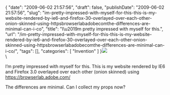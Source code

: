 {
    "date": "2009-06-02 21:57:56",
    "draft": false,
    "publishDate": "2009-06-02 21:57:56",
    "slug": "im-pretty-impressed-with-myself-for-this-this-is-my-website-rendered-by-ie6-and-firefox-30-overlayed-over-each-other-onion-skinned-using-httpsbrowserlabadobecomthe-differences-are-minimal-can-i-co",
    "title": "I\u2019m pretty impressed with myself for this.",
    "url": "\/im-pretty-impressed-with-myself-for-this-this-is-my-website-rendered-by-ie6-and-firefox-30-overlayed-over-each-other-onion-skinned-using-httpsbrowserlabadobecomthe-differences-are-minimal-can-i-co\/",
    "tags": [],
    "categories": [
        "Invention"
    ]
}![](https://turbo.geekorium.com.au/images/p5INE8hVgo9i1jre7RHNjrhOo1_500.png)\
\

I’m pretty impressed with myself for this. This is my website rendered
by IE6 and Firefox 3.0 overlayed over each other (onion skinned) using
<https://browserlab.adobe.com/>

The differences are minimal. Can I collect my props now?
